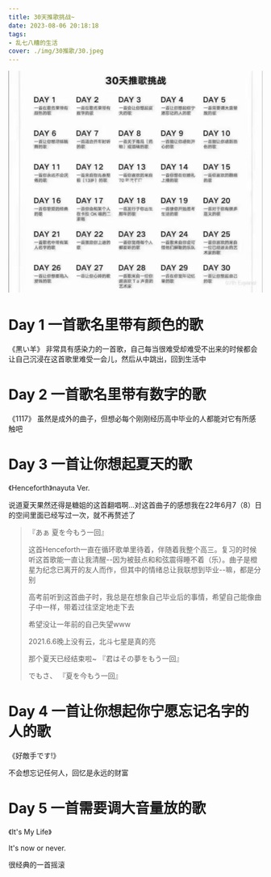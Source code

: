```yaml
---
title: 30天推歌挑战~
date: 2023-08-06 20:18:18
tags:
- 乱七八糟的生活
cover: ./img/30推歌/30.jpeg
---
```

![](./img/30推歌/30.jpeg)

# Day 1 一首歌名里带有颜色的歌
《黒い羊》
非常具有感染力的一首歌，自己每当很难受却难受不出来的时候都会让自己沉浸在这首歌里难受一会儿，然后从中跳出，回到生活中

# Day 2 一首歌名里带有数字的歌
《1117》
虽然是成外的曲子，但想必每个刚刚经历高中毕业的人都能对它有所感触吧

# Day 3 一首让你想起夏天的歌
《Henceforth》nayuta Ver.

说道夏天果然还得是糖姐的这首翻唱啊...对这首曲子的感想我在22年6月7（8）日的空间里面已经写过一次，就不再赘述了

> 『あぁ 夏を今もう一回』
>
> 这首Henceforth一直在循环歌单里待着，伴随着我整个高三。复习的时候听这首歌能一直让我清醒--因为被鼓点和和弦震得睡不着（乐）。曲子是橙星为纪念已离开的友人而作，但其中的情绪总让我联想到毕业--嘛，都是分别
>
> 高考前听到这首曲子时，我总是在想象自己毕业后的事情，希望自己能像曲子中一样，带着过往坚定地走下去
> 
> 希望没让一年前的自己失望www
> 
> 2021.6.6晚上没有云，北斗七星是真的亮
>
>
> 那个夏天已经结束啦~
>『君はその夢をもう一回』
>
> でもさ、
> 『夏を今もう一回』
# Day 4 一首让你想起你宁愿忘记名字的人的歌
《好敵手です!》

不会想忘记任何人，回忆是永远的财富
# Day 5 一首需要调大音量放的歌

《It's My Life》

It's now or never.

很经典的一首摇滚